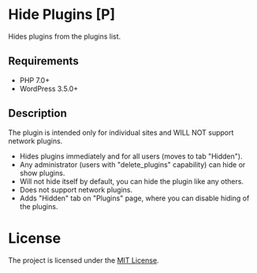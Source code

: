 # Hide Plugins \[P\]
Hides plugins from the plugins list.

## Requirements
* PHP 7.0+
* WordPress 3.5.0+

## Description
The plugin is intended only for individual sites and WILL NOT support network plugins.

* Hides plugins immediately and for all users (moves to tab "Hidden").
* Any administrator (users with "delete_plugins" capability) can hide or show plugins.
* Will not hide itself by default, you can hide the plugin like any others.
* Does not support network plugins.
* Adds "Hidden" tab on "Plugins" page, where you can disable hiding of the plugins.

# License
The project is licensed under the [MIT License](https://opensource.org/licenses/MIT).
